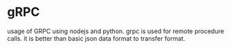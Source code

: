 # gRPC
usage of GRPC using nodejs and python. grpc is used for remote procedure calls. it is better than basic json data format to transfer format. 

